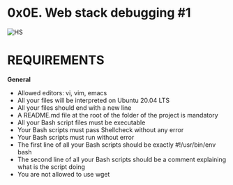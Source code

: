 
# 0x0E. Web stack debugging #1

![HS](https://s3.amazonaws.com/intranet-projects-files/holbertonschool-sysadmin_devops/271/B4eeypV.jpg)

# REQUIREMENTS
**General**
- Allowed editors: vi, vim, emacs
- All your files will be interpreted on Ubuntu 20.04 LTS
- All your files should end with a new line
- A README.md file at the root of the folder of the project is mandatory
- All your Bash script files must be executable
- Your Bash scripts must pass Shellcheck without any error
- Your Bash scripts must run without error
- The first line of all your Bash scripts should be exactly #!/usr/bin/env bash
- The second line of all your Bash scripts should be a comment explaining what is the script doing
- You are not allowed to use wget


